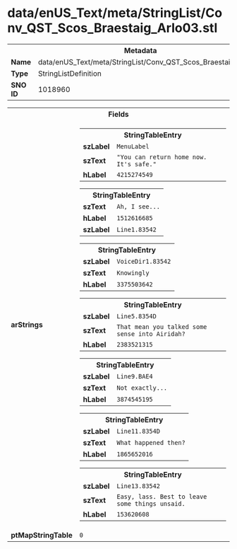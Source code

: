 <h1>data/enUS_Text/meta/StringList/Conv_QST_Scos_Braestaig_Arlo03.stl</h1><table><tr><th colspan="100%">Metadata</th></tr><tr><td><b>Name</b></td><td>data/enUS_Text/meta/StringList/Conv_QST_Scos_Braestaig_Arlo03.stl</td></tr><tr><td><b>Type</b></td><td>StringListDefinition</td></tr><tr><td><b>SNO ID</b></td><td>1018960</td></tr></table>

<table><tr><th colspan="100%">Fields</th></tr><tr><td><b>arStrings</b></td><td><table><tr><th colspan="100%">StringTableEntry</th></tr><tr><td><b>szLabel</b></td><td><code>MenuLabel</code></td></tr><tr><td><b>szText</b></td><td><code>"You can return home now. It's safe."</code></td></tr><tr><td><b>hLabel</b></td><td><code>4215274549</code></td></tr></table>


<table><tr><th colspan="100%">StringTableEntry</th></tr><tr><td><b>szText</b></td><td><code>Ah, I see...</code></td></tr><tr><td><b>hLabel</b></td><td><code>1512616685</code></td></tr><tr><td><b>szLabel</b></td><td><code>Line1.83542</code></td></tr></table>


<table><tr><th colspan="100%">StringTableEntry</th></tr><tr><td><b>szLabel</b></td><td><code>VoiceDir1.83542</code></td></tr><tr><td><b>szText</b></td><td><code>Knowingly</code></td></tr><tr><td><b>hLabel</b></td><td><code>3375503642</code></td></tr></table>


<table><tr><th colspan="100%">StringTableEntry</th></tr><tr><td><b>szLabel</b></td><td><code>Line5.8354D</code></td></tr><tr><td><b>szText</b></td><td><code>That mean you talked some sense into Airidah?</code></td></tr><tr><td><b>hLabel</b></td><td><code>2383521315</code></td></tr></table>


<table><tr><th colspan="100%">StringTableEntry</th></tr><tr><td><b>szLabel</b></td><td><code>Line9.BAE4</code></td></tr><tr><td><b>szText</b></td><td><code>Not exactly...</code></td></tr><tr><td><b>hLabel</b></td><td><code>3874545195</code></td></tr></table>


<table><tr><th colspan="100%">StringTableEntry</th></tr><tr><td><b>szLabel</b></td><td><code>Line11.8354D</code></td></tr><tr><td><b>szText</b></td><td><code>What happened then?</code></td></tr><tr><td><b>hLabel</b></td><td><code>1865652016</code></td></tr></table>


<table><tr><th colspan="100%">StringTableEntry</th></tr><tr><td><b>szLabel</b></td><td><code>Line13.83542</code></td></tr><tr><td><b>szText</b></td><td><code>Easy, lass. Best to leave some things unsaid.</code></td></tr><tr><td><b>hLabel</b></td><td><code>153620608</code></td></tr></table>


</td></tr><tr><td><b>ptMapStringTable</b></td><td><code>0</code></td></tr></table>

